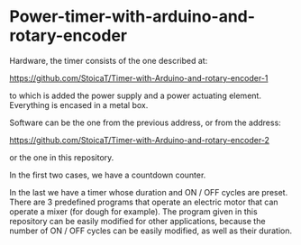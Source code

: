 # Power-timer-with-arduino-and-rotary-encoder
Hardware, the timer consists of the one described at:

https://github.com/StoicaT/Timer-with-Arduino-and-rotary-encoder-1

to which is added the power supply and a power actuating element.
Everything is encased in a metal box.

Software can be the one from the previous address, or from the address:

https://github.com/StoicaT/Timer-with-Arduino-and-rotary-encoder-2

or the one in this repository.

In the first two cases, we have a countdown counter.

In the last we have a timer whose duration and ON / OFF cycles are preset.
There are 3 predefined programs that operate an electric motor that can operate a mixer (for dough for example).
The program given in this repository can be easily modified for other applications, because the number of ON / OFF cycles can be easily modified, as well as their duration.
